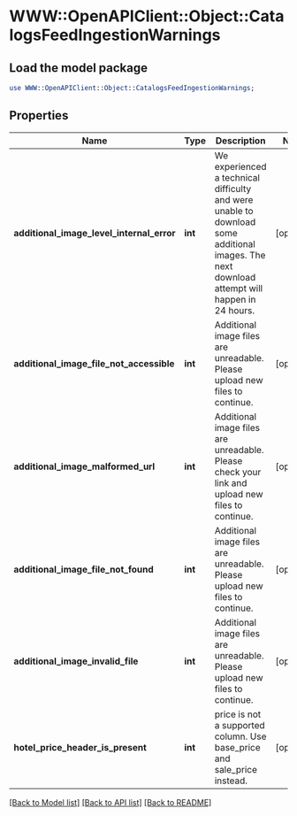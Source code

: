# WWW::OpenAPIClient::Object::CatalogsFeedIngestionWarnings

## Load the model package
```perl
use WWW::OpenAPIClient::Object::CatalogsFeedIngestionWarnings;
```

## Properties
Name | Type | Description | Notes
------------ | ------------- | ------------- | -------------
**additional_image_level_internal_error** | **int** | We experienced a technical difficulty and were unable to download some additional images. The next download attempt will happen in 24 hours. | [optional] 
**additional_image_file_not_accessible** | **int** | Additional image files are unreadable. Please upload new files to continue. | [optional] 
**additional_image_malformed_url** | **int** | Additional image files are unreadable. Please check your link and upload new files to continue. | [optional] 
**additional_image_file_not_found** | **int** | Additional image files are unreadable. Please upload new files to continue. | [optional] 
**additional_image_invalid_file** | **int** | Additional image files are unreadable. Please upload new files to continue. | [optional] 
**hotel_price_header_is_present** | **int** | price is not a supported column. Use base_price and sale_price instead. | [optional] 

[[Back to Model list]](../README.md#documentation-for-models) [[Back to API list]](../README.md#documentation-for-api-endpoints) [[Back to README]](../README.md)


